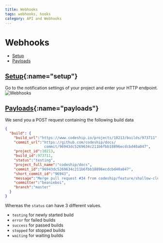 ```yaml
---
title: Webhooks
tags: webhooks, hooks
category: API and Webhooks
---
```


# Webhooks

+ [Setup](#setup)
+ [Payloads](#payloads)

## [Setup](#setup){:name="setup"}

Go to the notification settings of your project and enter your HTTP endpoint.
![Webhooks](api-and-webhooks/notifications.png)

## [Payloads](#payloads){:name="payloads"}

We send you a POST request containing the following build data

~~~json
{
  "build": {
    "build_url":"https://www.codeship.io/projects/10213/builds/973711",
    "commit_url":"https://github.com/codeship/docs/
                  commit/96943dc5269634c211b6fbb18896ecdcbd40a047",
    "project_id":10213,
    "build_id":973711,
    "status":"testing",
    "project_full_name":"codeship/docs",
    "commit_id":"96943dc5269634c211b6fbb18896ecdcbd40a047",
    "short_commit_id":"96943",
    "message":"Merge pull request #34 from codeship/feature/shallow-clone",
    "committer":"beanieboi",
    "branch":"master"
  }
}
~~~

Whereas the `status` can have 3 different values.

- `testing` for newly started build
- `error` for failed builds
- `success` for passed builds
- `stopped` for stopped builds
- `waiting` for waiting builds
